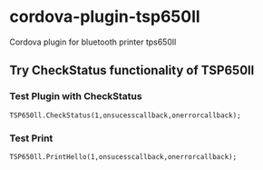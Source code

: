 # cordova-plugin-tsp650ll
Cordova plugin for bluetooth printer tps650ll

## Try CheckStatus functionality of TSP650ll


### Test Plugin with CheckStatus
```
TSP650ll.CheckStatus(1,onsucesscallback,onerrorcallback);
```

### Test Print
```
TSP650ll.PrintHello(1,onsucesscallback,onerrorcallback);
```
